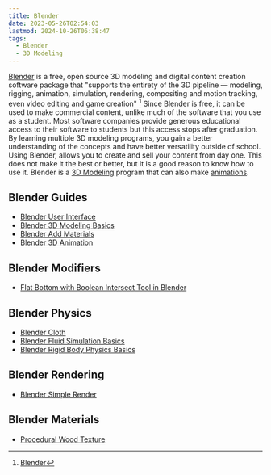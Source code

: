 ```yaml
---
title: Blender
date: 2023-05-26T02:54:03
lastmod: 2024-10-26T06:38:47
tags:
  - Blender
  - 3D Modeling
---
```


[Blender](https://www.blender.org) is a free, open source 3D modeling and digital content creation software package that "supports the entirety of the 3D pipeline — modeling, rigging, animation, simulation, rendering, compositing and motion tracking, even video editing and game creation" [^1] Since Blender is free, it can be used to make commercial content, unlike much of the software that you use as a student. Most software companies provide generous educational access to their software to students but this access stops after graduation. By learning multiple 3D modeling programs, you gain a better understanding of the concepts and have better versatility outside of school. Using Blender, allows you to create and sell your content from day one. This does not make it the best or better, but it is a good reason to know how to use it. Blender is a [3D Modeling](../3d-modeling.md) program that can also make [animations](../../video/animation.md).

## Blender Guides

- [Blender User Interface](./user-interface-blender.md)
- [Blender 3D Modeling Basics](./3d-modeling-basics-blender.md)
- [Blender Add Materials](./blender-add-materials.md)
- [Blender 3D Animation](./3d-animation-blender.md)

## Blender Modifiers

- [Flat Bottom with Boolean Intersect Tool in Blender](./flat-bottom-3d-scan-boolean-intersect-blender.md)

## Blender Physics

- [Blender Cloth](./cloth-quick-start-tutorial-blender.md)
- [Blender Fluid Simulation Basics](./fluid-simulation-basics-blender.md)
- [Blender Rigid Body Physics Basics](./rigid-body-physics-quick-start-tutorial-blender.md)

## Blender Rendering

- [Blender Simple Render](./simple-render-blender.md)

## Blender Materials

- [Procedural Wood Texture](prodedural-wood-texture-blender.md)

[^1]: [Blender](https://www.blender.org)
